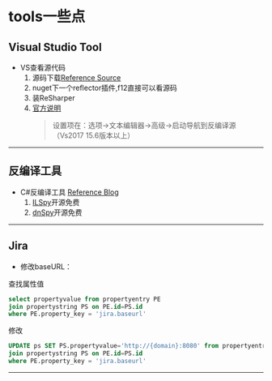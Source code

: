 # tools一些点

## Visual Studio Tool

* VS查看源代码
  1. 源码下载[Reference Source](https://referencesource.microsoft.com/)
  2. nuget下一个reflector插件,f12直接可以看源码
  3. 装ReSharper
  4. [官方说明](https://docs.microsoft.com/en-us/visualstudio/ide/go-to-and-peek-definition?view=vs-2017)
     > 设置项在：选项→文本编辑器→高级→启动导航到反编译源（Vs2017 15.6版本以上）

---

## 反编译工具

* C#反编译工具 [Reference Blog](https://www.cnblogs.com/ldc218/p/8945892.html)
    1. [ILSpy](https://github.com/icsharpcode/ILSpy)开源免费
    2. [dnSpy](https://github.com/0xd4d/dnSpy)开源免费

---

## Jira

* 修改baseURL：

查找属性值

```sql
select propertyvalue from propertyentry PE
join propertystring PS on PE.id=PS.id
where PE.property_key = 'jira.baseurl'
```

修改

```sql
UPDATE ps SET PS.propertyvalue='http://{domain}:8080' from propertyentry PE
join propertystring PS on PE.id=PS.id
where PE.property_key = 'jira.baseurl'
```

---